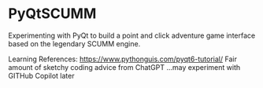 # PyQtSCUMM
Experimenting with PyQt to build a point and click adventure game interface based on the legendary SCUMM engine.

Learning References:
https://www.pythonguis.com/pyqt6-tutorial/
Fair amount of sketchy coding advice from ChatGPT  ...may experiment with GITHub Copilot later
